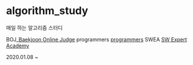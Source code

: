 # algorithm_study
매일 하는 알고리즘 스터디

BOJ_[Baekjoon Online Judge](https://www.acmicpc.net/)
programmers [programmers](https://programmers.co.kr/)
SWEA [SW Expert Academy](https://swexpertacademy.com/main/main.do)

2020.01.08 ~
